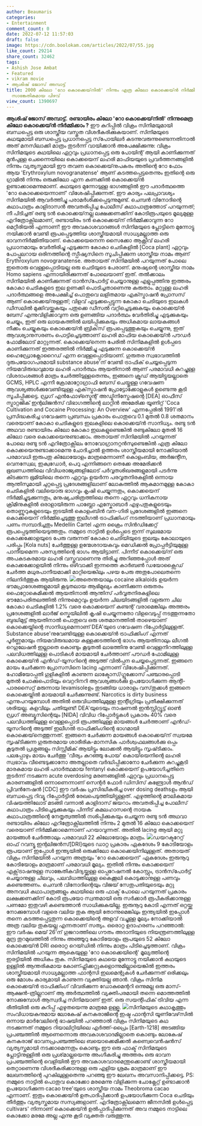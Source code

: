 ```yaml
---
author: Beaumaris
categories:
- Entertainment
comment_count: 0
date: 2022-07-12 11:57:03
draft: false
image: https://cdn.boolokam.com/articles/2022/07/55.jpg
like_count: 29214
share_count: 32462
tags:
- Ashish Jose Ambat
- Featured
- vikram movie
- ആശിഷ് ജോസ് അമ്പാട്ട്
title: 2000 കിലോ 'റോ കൊക്കെയ്‌നിൽ' നിന്നും എത്ര കിലോ കൊക്കെയ്‌ൻ നിർമ്മിക്കാം ? വിക്രത്തിലെ
  സാങ്കേതികമായ പിഴവ്
view_count: 1390697
---
```


**ആശിഷ് ജോസ് അമ്പാട്ട്.** **രണ്ടായിരം കിലോ 'റോ കൊക്കെയ്‌നിൽ' നിന്നുമെത്ര കിലോ കൊക്കെയ്‌ൻ നിർമ്മിക്കാം ?** ഈ കുറിപ്പിൽ വിക്രം സിനിമയുമായി ബന്ധപ്പെട്ട ഒരു ശാസ്ത്രീയ വസ്തുത വിശദീകരിക്കുകയാണ്. സിനിമയുടെ കഥയുമായി ബന്ധപ്പെട്ട പ്രധാനപ്പെട്ട സ്‌പോയിലർ കടന്നുവരുന്നുണ്ടെന്നതിനാൽ അത് മനസിലാക്കി മാത്രം തുടർന്ന് വായിക്കാൻ അപേക്ഷിക്കുന്നു: വിക്രം സിനിമയുടെ കഥയിലെ ഏറ്റവും പ്രധാനപ്പെട്ട ഒരു പോയിന്റ് ആയി കാണിക്കുന്നത് മുൻപുള്ള ചെന്നൈയിലെ കൊക്കയെന് ലഹരി മാഫിയയുടെ പ്രവർത്തനങ്ങളിൽ നിന്നും വ്യത്യസ്തമായി ഈ തവണ കൊക്കെയ്‌നുപകരം അതിന്റെ റോ ഫോം ആയ 'Erythroxylum novogranatense' ആണ് കടത്തപ്പെട്ടതെന്നും ഇതിന്റെ ഒരു ഗ്രാമിൽ നിന്നും ഒരുക്കിലോ എന്ന കണക്കിൽ കൊക്കെയ്‌ൻ ഉണ്ടാക്കാമെന്നുമാണ്. കഥയുടെ മുന്നോടുള്ള ഭാഗങ്ങളിൽ ഈ പദാർത്ഥത്തെ 'റോ കൊക്കെയെന്നാണ്' വിശേഷിപ്പിക്കുന്നത്. ഈ കാര്യം പലപ്രാവശ്യം സിനിമയിൽ ആവർത്തിച്ചു പരാമർശിക്കപ്പെടുന്നുമുണ്ട്. ചെമ്പൻ വിനോദിന്റെ കഥാപാത്രം കാളിദാസൻ അവതരിപ്പിച്ച പോലീസ് കഥാപാത്രത്തോട് പറയുന്നത്; നീ പിടിച്ചത് രണ്ടു ടൻ കൊക്കെയ്‌നല്ല ലക്ഷക്കണക്കിന് കോടിരൂപയുടെ മൂല്യമുള്ള എറിത്രോക്സിലമാണ്, രണ്ടായിരം ടൻ കൊക്കെയ്‌ന് നിർമ്മിക്കാവുന്ന റോ മെറ്റീരിയൽ എന്നാണ്! ഈ അവകാശവാദങ്ങൾ സിനിമയുടെ പ്ലോട്ടിനെ മുന്നോട്ടു നയിക്കാൻ വേണ്ടി രൂപപ്പെടുത്തിയ ശാസ്ത്രീയമായി സാധ്യമല്ലാത്ത ഒരു ഭാവനനിർമ്മിതിയാണ്. കൊക്കയെനെന്ന സൈക്കോ ആക്റ്റീവ് ലഹരി പ്രധാനമായും വേർതിരിച്ചു എടുക്കുന്ന കോകാ ചെടികളിൽ [Coca plant] ഏറ്റവും പോപ്പുലറായ ഒരിനത്തിന്റെ സ്പീഷ്യസിനെ സൂചിപ്പിക്കുന്ന ശാസ്ത്രീയ നാമം ആണ് Erythroxylum novogranatense. അതായത് സിനിമയിൽ പറയുന്നത് പോലെ ഇതൊരു വെള്ളപ്പൊടിയല്ല ഒരു ചെടിയുടെ പേരാണ്. മനുഷ്യന്റെ ശാസ്ത്രീയ നാമം Homo sapiens എന്നായിരിക്കുന്നത് പോലെയാണ് ഇത്. തൽക്കാലം സിനിമയിൽ കാണിക്കുന്നത് ട്രാൻസ്‌പോർട്ട് ചെയ്യാനുള്ള എളുപ്പത്തിനു ഇത്തരം കോകാ ചെടികളുടെ ഇല ഉണക്കി പൊടിച്ചതാണെന്നു കരുതാം. മറ്റുള്ള ലഹരി പദാർത്ഥങ്ങളെ അപേക്ഷിച്ച് പൊതുവെ ലളിതമായ എക്സ്ട്രാഷൻ പ്രോസസ് ആണ് കൊക്കെയ്‌നുള്ളത്; വിളവ് എടുക്കപ്പെട്ടുന്ന കോകാ ചെടിയുടെ ഇലകൾ ഡീസലിൽ മുക്കിവയ്ക്കുകയും പതുക്കെ ഡീസൽ വറ്റിച്ചെടുക്കുകയും കൊക്കെയ്ൻ ബേസ് എന്നുവിളിക്കാവുന്ന ഒരു ഉണങ്ങിയ പദാർത്ഥം വേർതിരിച്ചു എടുക്കുകയും ചെയ്യും, ഇത് ഒരു ലായകത്തിൽ ലയിപ്പിക്കുകയും അധികമായ ലായകങ്ങൾ നീക്കം ചെയ്യുകയും കൊക്കെയ്‌ൻ ബ്രിക്‌സ് രൂപപ്പെടുത്തുകയും ചെയ്യുന്നു, ഇത് ആവശ്യാനുസരണം പൊട്ടിച്ചെടുത്താണ് ലഹരി മാഫിയ കൊക്കെയ്‌ൻ പൗഡർ ഫോമിലോട് മാറ്റുന്നത്. കൊക്കെയ്‌നെന്ന പേരിൽ സിനിമകളിൽ ഉൾപ്പടെ കാണിക്കുന്നത് ഇത്തരത്തിൽ നിർമ്മിച്ചു എടുക്കുന്ന കൊക്കെയ്ൻ ഹൈഡ്രോക്ലോറൈഡ് എന്ന വെള്ളപ്പൊടിയാണ്. ഗുരുതര സ്വഭാവത്തിൽ ദുരുപയോഗപരമായി substance abuse'ന് വേണ്ടി ട്രാഫിക് ചെയ്യപ്പെടുന്ന നിയമവിരുദ്ധവുമായ ലഹരി പദാർത്ഥം ആയതിനാൽ ആണ് പരമാവധി കുറച്ചുള്ള വിശദാംശങ്ങൾ മാത്രം ചേർത്തിടുള്ളതെന്നും, ഇങ്ങനെ ക്രൂഡ് ആയിട്ടുയല്ലാതെ GCMS, HPLC എന്നീ ക്രോമാറ്റോഗ്രാഫി ബേസ് ചെയ്തുള്ള ഗവേഷണ ആവശ്യങ്ങൾക്കുവേണ്ടിയുള്ള എക്‌സ്ട്രാഷൻ പ്രോട്ടോക്കോളുകൾ ഉണ്ടെന്നു കൂടി സൂചിപ്പിക്കട്ടെ. ഡ്രഗ് എൻഫോഴ്സ്മെന്റ് അഡ്മിനിസ്ട്രേഷന്റെ [DEA] ഓഫീസ് സ്ട്രാറ്റജിക് ഇന്റലിജൻസ് വിഭാഗത്തിന്റെ ലാറ്റിൻ അമേരിക്ക യൂണിറ്റ് 'Coca Cultivation and Cocaine Processing: An Overview' എന്നപ്പേരിൽ 1991'ൽ പ്രസിദ്ധകരിച്ച ഗവേഷണ പ്രബന്ധം പ്രകാരം പൊതുവെ 0.1 മുതൽ 0.8 ശതമാനം വരെയാണ് കോകാ ചെടികളുടെ ഇലകളിലെ കൊക്കെയ്‌ൻ സാനിധ്യം. രണ്ടു ടൻ അഥവാ രണ്ടായിരം കിലോ കോകാ ഇലകളുണ്ടെങ്കിൽ രണ്ടുകിലോ മുതൽ 16 കിലോ വരെ കൊക്കയെനുണ്ടാക്കാം. അതായത് സിനിമയിൽ പറയുന്നത് പോലെ രണ്ടു ടൻ എറിത്രോക്സിലം നോവോഗ്രാനറ്റൻസുണ്ടെങ്കിൽ എത്ര കിലോ കൊക്കയെനുണ്ടാക്കാമെന്നു ചോദിച്ചാൽ ഉത്തരം ശാസ്ത്രീയമായി നോക്കിയാൽ പരമാവധി ഇരുപതു കിലോയോളം മാത്രമെന്നാണ്! കൊളംബിയ, അർജന്റീന, വെനസ്വേല, ഇക്വഡോർ, പെറു എന്നിങ്ങനെ തെക്കേ അമേരിക്കൻ ഭൂഖണ്ഡത്തിലെ വിവിധരാജ്യങ്ങളിലോട് പർവ്വതശിഖരങ്ങളുമായി പടർന്നു കിടക്കുന്ന ഭൂമിയിലെ തന്നെ ഏറ്റവും ഉയർന്ന പരവ്വതനിരകളിൽ ഒന്നായ ആന്തിസുമായി ചുറ്റപ്പെട്ട പ്രദേശങ്ങളിലാണ് ലോകത്തിൽ ആകമാനമുള്ള കോകാ ചെടികളിൽ വലിയൊരു ഭാഗവും കൃഷി ചെയ്യുന്നതും, കൊക്കയെന് നിർമ്മിച്ചുടുക്കുന്നതും, മനുഷ്യചരിത്രത്തിലെ തന്നെ ഏറ്റവും ധനികനായ ക്രിമിനുകളിൽ ഒരാളായിരുന്ന പാബ്ലോ എസ്കോബാർ എഴുപതുകളുടെയും തൊണ്ണൂറുകളുടെയും ഇടയിൽ കൊളംബിൻ വന-ഗിരി പ്രദേശങ്ങളിൽ ഇങ്ങനെ കൊക്കയെന് നിർമ്മിച്ചെടുത്തു ഇലീഗൽ ട്രാഫിക്കിംഗ് നടത്തിയാണ് പ്രധാനമായും പണം സമ്പാദിച്ചതും Medellín Cartel എന്ന ക്രൈം സിൻഡിക്കേറ്റ് രൂപപ്പെടുത്തിയെടുത്തതും. നമ്മുടെ നാട്ടിൽ ഉൾപ്പെടെ ഇന്ന് സുലഭമായ കൊക്കക്കോളയുടെ പേരു വരുന്നത് കോകാ ചെടിയിയുടെ ഇലയും കോലായുടെ പരിപ്പും [Kola nuts] ചേർത്തുള്ള ഉന്മേശദായകവും മെഡിക്കൽ പ്രോപ്പർട്ടിയുമുള്ള പാനീയമെന്ന പരസ്യത്തിന്റെ ഭാഗം ആയിട്ടാണ്. പിന്നീട് കൊക്കെയ്‌ന് ഒരു അപകടകരമായ ലഹരി വസ്തുവാണെന്നു തിരിച്ചു അറിഞ്ഞപ്പോൾ അത് കൊക്കക്കോളയിൽ നിന്നും ഒഴിവാക്കി ഇന്നത്തെ കാർബൺ ഡയോക്സൈഡ് ചേർത്ത മധുരപാനീയമാക്കി മാറ്റിയെങ്കിലും പഴയ പേരു അതുപോലെതന്നെ നിലനിർത്തുക ആയിരുന്നു. ![](https://cdn.boolokam.com/articles/2022/07/55.jpg)അതെന്തയാലും cocaine alkaloids ഉയർന്ന ഭൗമപ്രാദേശങ്ങളുമായി കൂടുതലായ ആഭിമുഖ്യം കാണിക്കുന്ന ഒരുതരം ഫൈറ്റോകെമിക്കൽ ആയതിനാൽ ആന്തിസ് പർവ്വതനിരകളിലെ ഭൗമോപരിതലത്തിൽ നിന്നുമെറ്റവും ഉയർന്ന ചിലയിടങ്ങളിൽ വളരുന്ന ചില കോകാ ചെടികളിൽ 1.2% വരെ കൊക്കയെന് കണ്ടന്റ് വരാമെങ്കിലും അത്തരം പ്രദേശങ്ങളിൽ ലാർജ് സ്കെയിലിൽ കൃഷി ചെയ്യുന്നതോ വിളവെടുപ്പ് നടത്തുന്നതോ ബുദ്ധിമുട്ട് ആയതിനാൽ പൊതുവെ ഒരു ശതമാനത്തിൽ താഴെയാണ് കൊക്കെയ്നിന്റെ സാനിധ്യമെന്നാണ് DEA'യുടെ ഗവേഷണ റിപ്പോർട്ടിലുള്ളത്. Substance abuse'നുവേണ്ടിയുള്ള കൊക്കെയ്‌ൻ ട്രാഫിക്കിംഗ് എന്നത് പൂർണ്ണമായും നിയമവിരുദ്ധമായ കള്ളക്കടത്തിന്റെ ഭാഗം ആയതിനാലും ലീഗൽ റെഗുലേഷൻ ഇല്ലാതെ കൊണ്ടും കൂടുതൽ ലാഭത്തിനു വേണ്ടി വെള്ളനിറത്തിലുള്ള പലവിധത്തിലുള്ള പൊടികൾ മായമായി ചേർത്താണ് പൗഡർ ഫോമിലുള്ള കൊക്കെയ്‌ൻ എൻഡ്-യൂസറിന്റെ അടുത്ത് വിൽപ്പന ചെയ്യപ്പെട്ടുന്നത്. ഇങ്ങനെ മായം ചേർക്കുന്ന പ്രോസസിനെ lacing എന്നാണ് വിശേഷിപ്പിക്കുന്നത്. ഹോമിയോപ്പതി ഗുളികളിൽ കാണുന്ന ലാക്ടോസ്/ഗ്ലൂക്കോസ് പഞ്ചാരപ്പൊടി മുതൽ ചോക്കുപൊടിയും വെറ്ററിനറി ആവശ്യങ്ങൾക്കു ഉപയോഗിക്കുന്ന ആന്റി-പാരസൈറ്റ് മരുന്നായ levamisoleഉം തുടങ്ങിയ ധാരാളം വസ്‌തുക്കൾ ഇങ്ങനെ കൊക്കെയ്നിൽ മായമായി ചേർക്കുന്നുണ്ട്. Narcotics is dirty business എന്നുപറയുമ്പോൾ അതിൽ ഒരുവിധത്തിലുമുള്ള ഇന്റീഗ്രിയും പ്രതീക്ഷിക്കുന്നത് ശരിയല്ല. കളവിലും ചതിയുണ്ട്! DEA'യുടെയും നാഷണൽ ഇൻസ്റ്റിറ്റ്യൂട്ട് ഓൺ ഡ്രഗ് അബ്യൂസിന്റെയും [NIDA] വിവിധ റിപ്പോർട്ടുകൾ പ്രകാരം 40% വരെ പലവിധത്തിലുള്ള വെള്ളപ്പൊടി രൂപത്തിലുള്ള മായങ്ങൾ ചേർത്താണ് എൻഡ്‌-യൂസറിന്റെ അടുത്ത് ഇലീഗൽ ട്രാഫിക്കിംഗിന്റെ ഭാഗമായി കൊക്കെയ്‌നെത്തുന്നത്. ഇങ്ങനെ ചേർക്കുന്ന മായങ്ങൾ കൊക്കെയ്‌ന് സ്വയമേ സൃഷ്‌ടിക്കുന്ന ഗുരുതരമായ ശാരീരിക-മാനസിക പാർശ്വഫലങ്ങൾക്കു ഒപ്പം കൂടുതൽ പ്രശ്നങ്ങളും സിസ്റ്റീമിക് ആയിട്ടും ലോക്കൽ ആയിട്ടും സൃഷ്‌ടിക്കാം. പലപ്പോഴും മായം ചേർത്തു 'വീര്യം കുറഞ്ഞു പോയ' കൊയ്‌യെനിന്റെ ലഹരി സ്വഭാവം വീണ്ടെടുക്കാനോ അതല്ലാതെ വർദ്ധിപ്പിക്കാനോ ചേർക്കുന്ന കുറച്ചുകൂടി മാരകമായ ലഹരി പദാർത്ഥമായ fentanyl കൊക്കയെന് ഉപയോഗിച്ചതിനെ തുടർന്ന് നടക്കുന്ന acute overdosing മരണങ്ങളിൽ ഏറ്റവും പ്രധാനപ്പെട്ട കാരണങ്ങളിൽ ഒന്നാണെന്നാണ് സെന്റർ ഫോർ ഡിസിസ് കണ്ട്രോൾ ആൻഡ് പ്രിവൻനേഷൻ [CDC] ഈ വർഷം പ്രസിദ്ധീകരിച്ച over dosing deathsഉം ആയി ബന്ധപ്പെട്ട റിവ്യൂ റിപ്പോർട്ടിൽ രേഖപെടുത്തിയിട്ടുള്ളത്. എഴുത്തിന്റെ മൗലികമായ വിഷയത്തിലോട് മടങ്ങി വന്നാൽ കാളിദാസ് ജയറാം അവതരിപ്പിച്ച പോലീസ് കഥാപാത്രം പിടിച്ചെടുക്കുകയും പിന്നീട് കമലഹാസന്റെ നായക കഥാപാത്രത്തിന്റെ നേതൃത്വത്തിൽ നശിപ്പിക്കുകയും ചെയ്യുന്ന രണ്ടു ടൻ അഥവാ രണ്ടായിരം കിലോ എറിത്രോക്സിലത്തിൽ നിന്നും 2 മുതൽ 16 കിലോ കൊക്കയെന് വരെയാണ് നിർമ്മിക്കാമെന്നാണ് പറയാവുന്നത്. അതിൽ lacing ആയി മറ്റു മായങ്ങൾ ചേർത്താലും പരമാവധി 22 കിലോയോളം മാത്രം. ![](https://cdn.boolokam.com/articles/2022/07/92052399.webp)ഡയറക്ടറേറ്റ് ഓഫ് റവന്യൂ ഇന്റലിജൻസ്[DRI]യുടെ ഡാറ്റ പ്രകാരം ഏകദേശം 9 കോടിയോളം രൂപയാണ് ഇപ്പോൾ ഇന്ത്യയിൽ ഒരുക്കിലോ കൊക്കെയിനിലുള്ളത്. അതായത് വിക്രം സിനിമയിൽ പറയുന്ന അത്രയും 'റോ കൊക്കയെന്' ഏകദേശം ഇരുനൂറു കോടിയോളം മാത്രമാണ് പരമാവധി മൂല്യം. ഇതിൽ നിന്നും കൊക്കയെന് എക്സ്‌ട്രാഷനുള്ള സാങ്കേതികവിദ്യയ്ക്കുള്ള ഓപ്പറേഷനൽ കോസ്റ്റും, ട്രാൻസ്‌പോർട്ട് ചെയ്യാനുള്ള ചിലവും, പലവിധത്തിലുള്ള കൈക്കൂലി കൊടുക്കാനുള്ള പണവും കണ്ടെത്തണം. ചെമ്പൻ വിനോദിന്റെയും വിജയ് സേതുപതിയുടെയും മറ്റു അനവധി കഥാപാത്രങ്ങളും കഥയിലെ ഒരു ഫാക്ട് പോലെ പറയുന്നത് പ്രകാരം ലക്ഷക്കണക്കിന് കോടി രൂപയോ സ്വന്തമായി ഒരു സർക്കാർ രൂപീകരിക്കാനുള്ള പണമോ ഇതുവഴി കണ്ടെത്താൻ സാധിക്കുകയില്ല. ഇരുനൂറു കോടി എന്നത് ഒറ്റയ്ക്കു നോക്കുമ്പോൾ വളരെ വലിയ തുക ആയി തോന്നുമെങ്കിലും ഇന്ത്യയിൽ ഇപ്പോൾ തന്നെ കടത്തപ്പെട്ടതുന്ന കൊക്കെയിന്റെ അളവ് വച്ചുള്ള മൂല്യം നോക്കിയാൽ അത്ര വലിയ തുകയല്ല എന്നതാണ് സത്യം. ഒരൊറ്റ ഉദാഹരണം പറഞ്ഞാൽ: ഈ വർഷം മെയ് 26'ന് ഗുജറാത്തിലെ ഗൗതം അദാനിയുടെ നിയന്ത്രണത്തിലുള്ള മുന്ദ്ര തുറമുഖത്തിൽ നിന്നും അഞ്ഞൂറു കോടിയോളം രൂപയുടെ 52 കിലോ കൊക്കെയ്ൻ DRI ഒരൊറ്റ റെയ്ഡിൽ നിന്നും മാത്രം പിടിച്ചെടുത്താണ്. വിക്രം സിനിമയിൽ പറയുന്ന ആകെയുള്ള 'റോ കൊക്കെയിന്റെ' മൂല്യത്തിന്റെ ഇരട്ടിയിൽ അധികം തുക. സിനിമയുടെ കഥയെ മുന്നോട്ടു നയിക്കാൻ കഥയുടെ ഉള്ളിൽ ആന്തരികമായ കോണ്ഫ്ലിക്കറ്റുകളൊന്നുമില്ലായെങ്കിൽ ഇത്തരം ശാസ്ത്രീയമായി സാധ്യമല്ലാത്ത ഫാന്റസി ഇലമെന്റുകൾ ചേർക്കുന്നത് ഒരിക്കലും ഒരു മോശം കാര്യമായി കാണുന്ന വ്യക്തിയല്ല ഞാൻ. വിക്രം സിനിമ കൊക്കെയ്‌ൻ ട്രാഫിക്കിംഗ് വിവരിക്കുന്ന ഡോകുമെന്ററി ഒന്നുമല്ല ഒരു മാസ്-ആക്ഷൻ-ത്രില്ലറാണ് ആ അർത്ഥത്തിൽ വ്യക്തിപരമായി തന്നെ മൊത്തത്തിൽ നോക്കുമ്പോൾ ആസ്വദിച്ച സിനിമയാണ് ഇത്. ഒരു സയന്റിഫിക് ട്രിവിയ എന്ന രീതിയിൽ ഒരു കുറിപ്പ് എഴുതയെന്നു മാത്രമേ ഉള്ളൂ. ![](https://cdn.boolokam.com/articles/2022/07/mm.webp)സിനിമയുടെ കഥാകൃത്തും സംവിധായകനുമായ ലോകേഷ് കനകരാജിന്റെ ഇഷ്ട ഫാന്റസി യൂണിവേഴ്‌സിൽ ഒന്നായ മാർവേലിന്റെ ഭാഷയിൽ പറഞ്ഞാൽ വിക്രം സിനിമയുടെ കഥ നടക്കുന്നത് നമ്മുടെ റിയാലിറ്റിയിലെ എർത്ത്-പ്രൈം [Earth-1218] അടങ്ങിയ പ്രപഞ്ചത്തിൽ ആണെന്നൊരു അവകാശവാദമില്ലാതെ കൊണ്ടും ലോകേഷ് കനകരാജ് ഭാവനപ്രപഞ്ചത്തിലെ ബയൊക്കെമിക്കൽ കണ്വെവെൻഷൻസ് വ്യത്യസ്തമായി നടക്കാമെന്നതും കൊണ്ടും ഈ ഒരു ഫാക്ട് സിനിമയുടെ പ്ലോട്ടിനുള്ളിൽ ഒരു പ്രശ്‌മാല്ലയെന്നു അംഗീകരിച്ചു അത്തരം ഒരു ഭാവന പ്രപഞ്ചത്തിന്റെ വെളിയിൽ ഈ അവകാശവാദമെന്തുക്കൊണ്ട് ശാസ്ത്രീയമായി തെറ്റാണെന്നു വിശദീകരിക്കാനുള്ള ഒരു എളിയ ശ്രമം മാത്രമാണ് ഈ ലേഖനത്തിന്റെ പുറകിലുള്ളതെന്നു പറഞ്ഞു ഈ ലേഖനം അവസാനിപ്പിക്കട്ടെ. PS: നമ്മുടെ നാട്ടിൽ പൊതുവ കൊക്കോ മരമെന്നു വിളിക്കുന്ന ചോക്ലേറ്റ് ഉണ്ടാക്കാൻ ഉപയോഗിക്കുന്ന cacao tree'യുടെ ശാസ്ത്രീയ നാമം Theobroma cacao എന്നാണ്. ഇതും കൊക്കെയ്‌ൻ ഉത്പാദിപ്പിക്കാൻ ഉപയോഗിക്കുന്ന Coca ചെടിയും തീർത്തും വ്യത്യസ്തമായ സസ്യങ്ങളാണ്. എറിത്രോക്സിലമെന്ന ജീനസിൽ ഉൾപ്പെട്ട cultivars' നിന്നാണ് കൊക്കെയ്‌ൻ ഉൽപ്പാദിപ്പിക്കുന്നത് അവ നമ്മുടെ നാട്ടിലെ കൊക്കോ മരമേ അല്ല എന്നു കൂടി വ്യക്തത വരുത്തുന്നു.